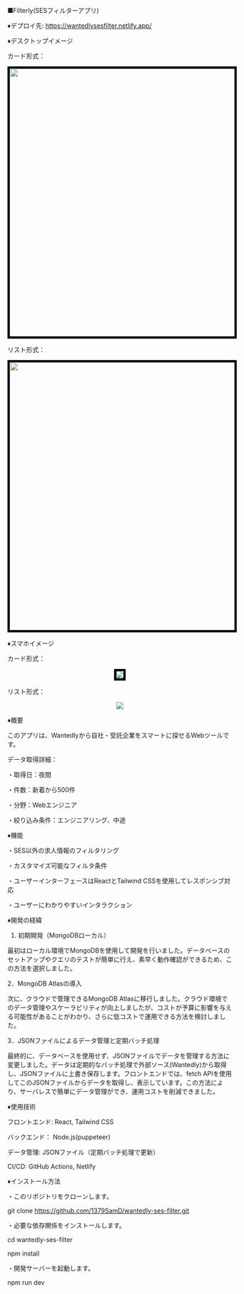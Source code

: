 ■Filterly(SESフィルターアプリ)


♦デプロイ先:
https://wantedlysesfilter.netlify.app/


♦デスクトップイメージ

カード形式：
<p align="center">
  <img src="https://github.com/user-attachments/assets/02c7c1f9-1e8f-4523-8f7f-2d37b0544bb2" width="600" style="border: 5px solid black"/>
</p>

リスト形式：
<p align="center">
  <img src="https://github.com/user-attachments/assets/ec5a0b21-4730-4d37-aa78-179cb86b8183" width="600" style="border: 5px solid black"/>
</p>

♦スマホイメージ

カード形式：
<p align="center">
  <img src="https://github.com/user-attachments/assets/0e5b7975-cdec-4fad-8ced-0d0b52d712e0" style="border: 5px solid black"/>
</p>

リスト形式：
<p align="center">
  <img src="https://github.com/user-attachments/assets/4964ef2d-7e37-4666-a49e-1cd695e7c37f"　style="border: 5px solid black"/>
</p>


♦概要

このアプリは、Wantedlyから自社・受託企業をスマートに探せるWebツールです。

データ取得詳細：

・取得日：夜間

・件数：新着から500件

・分野：Webエンジニア

・絞り込み条件：エンジニアリング、中途

♦機能

・SES以外の求人情報のフィルタリング

・カスタマイズ可能なフィルタ条件

・ユーザーインターフェースはReactとTailwind CSSを使用してレスポンシブ対応

・ユーザーにわかりやすいインタラクション


♦開発の経緯

1. 初期開発（MongoDBローカル）

最初はローカル環境でMongoDBを使用して開発を行いました。データベースのセットアップやクエリのテストが簡単に行え、素早く動作確認ができるため、この方法を選択しました。

2．MongoDB Atlasの導入
   
次に、クラウドで管理できるMongoDB Atlasに移行しました。クラウド環境でのデータ管理やスケーラビリティが向上しましたが、コストが予算に影響を与える可能性があることがわかり、さらに低コストで運用できる方法を検討しました。

3．JSONファイルによるデータ管理と定期バッチ処理

最終的に、データベースを使用せず、JSONファイルでデータを管理する方法に変更しました。データは定期的なバッチ処理で外部ソース(Wantedly)から取得し、JSONファイルに上書き保存します。フロントエンドでは、fetch APIを使用してこのJSONファイルからデータを取得し、表示しています。この方法により、サーバレスで簡単にデータ管理ができ、運用コストを削減できました。


♦使用技術

フロントエンド: React, Tailwind CSS

バックエンド： Node.js(puppeteer)

データ管理: JSONファイル（定期バッチ処理で更新）

CI/CD: GitHub Actions, Netlify


♦インストール方法

・このリポジトリをクローンします。

git clone https://github.com/1379SamD/wantedly-ses-filter.git

・必要な依存関係をインストールします。

cd wantedly-ses-filter

npm install

・開発サーバーを起動します。

npm run dev

